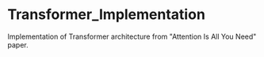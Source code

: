 # Transformer_Implementation
Implementation of Transformer architecture from "Attention Is All You Need" paper.
